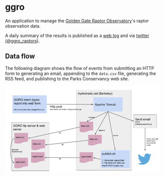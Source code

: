 # ggro
An application to manage the
[Golden Gate Raptor Observatory](http://www.parksconservancy.org/programs/ggro)'s
raptor observation data.

A daily summary of the results is published as a
[web log](http://www.parksconservancy.org/conservation/plants-animals/raptors/research/daily-hawk-count.html)
and via [twitter (@ggro_raptors)](https://twitter.com/ggro_raptors).

## Data flow

The following diagram shows the flow of events from submitting an HTTP
form to generating an email, appending to the <code>data.csv</code>
file, generating the RSS feed, and publishing to the Parks Conservancy
web site.

![Data flow](dataflow.png)
